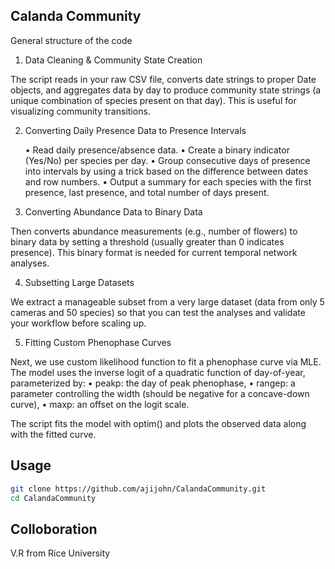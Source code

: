 ## Calanda Community

General structure of the code

1. Data Cleaning & Community State Creation

The script reads in your raw CSV file, converts date strings to proper Date objects, and aggregates data by day to produce community state strings (a unique combination of species present on that day). This is useful for visualizing community transitions.

2. Converting Daily Presence Data to Presence Intervals

	•	Read daily presence/absence data.
	•	Create a binary indicator (Yes/No) per species per day.
	•	Group consecutive days of presence into intervals by using a trick based on the difference between dates and row numbers.
	•	Output a summary for each species with the first presence, last presence, and total number of days present.

3. Converting Abundance Data to Binary Data

Then converts abundance measurements (e.g., number of flowers) to binary data by setting a threshold (usually greater than 0 indicates presence). This binary format is needed for current temporal network analyses.

4. Subsetting Large Datasets

We extract a manageable subset from a very large dataset (data from only 5 cameras and 50 species) so that you can test the analyses and validate your workflow before scaling up.

5. Fitting Custom Phenophase Curves

Next, we use custom likelihood function to fit a phenophase curve via MLE. The model uses the inverse logit of a quadratic function of day-of-year, parameterized by:
	•	peakp: the day of peak phenophase,
	•	rangep: a parameter controlling the width (should be negative for a concave-down curve),
	•	maxp: an offset on the logit scale.

The script fits the model with optim() and plots the observed data along with the fitted curve.

## Usage 
```bash
git clone https://github.com/ajijohn/CalandaCommunity.git
cd CalandaCommunity
```

## Colloboration 

V.R from Rice University 
